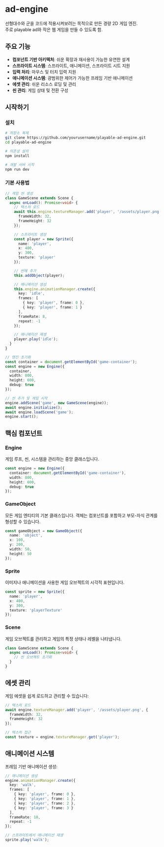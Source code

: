 # ad-engine
선형대수와 군을 코드에 적용시켜보려는 목적으로 만든 경량 2D 게임 엔진. </br>
주로 playable ad와 작은 웹 게임을 만들 수 있도록 함.

## 주요 기능

- **컴포넌트 기반 아키텍처**: 쉬운 확장과 재사용이 가능한 유연한 설계
- **스프라이트 시스템**: 스프라이트, 애니메이션, 스프라이트 시트 지원
- **입력 처리**: 마우스 및 터치 입력 지원
- **애니메이션 시스템**: 광범위한 제어가 가능한 프레임 기반 애니메이션
- **에셋 관리**: 쉬운 리소스 로딩 및 관리
- **씬 관리**: 게임 상태 및 전환 구성

## 시작하기

### 설치

```bash
# 저장소 복제
git clone https://github.com/yourusername/playable-ad-engine.git
cd playable-ad-engine

# 의존성 설치
npm install

# 개발 서버 시작
npm run dev
```

### 기본 사용법

```typescript
// 게임 씬 생성
class GameScene extends Scene {
  async onLoad(): Promise<void> {
    // 텍스처 로드
    await this.engine.textureManager.add('player', '/assets/player.png', {
      frameWidth: 32,
      frameHeight: 32
    });

    // 스프라이트 생성
    const player = new Sprite({
      name: 'player',
      x: 400,
      y: 300,
      texture: 'player'
    });

    // 씬에 추가
    this.addObject(player);

    // 애니메이션 생성
    this.engine.animationManager.create({
      key: 'idle',
      frames: [
        { key: 'player', frame: 0 },
        { key: 'player', frame: 1 }
      ],
      frameRate: 8,
      repeat: -1
    });

    // 애니메이션 재생
    player.play('idle');
  }
}

// 엔진 초기화
const container = document.getElementById('game-container');
const engine = new Engine({
  container,
  width: 800,
  height: 600,
  debug: true
});

// 씬 추가 및 게임 시작
engine.addScene('game', new GameScene(engine));
await engine.initialize();
await engine.loadScene('game');
engine.start();
```

## 핵심 컴포넌트

### Engine

게임 루프, 씬, 시스템을 관리하는 중앙 클래스입니다.

```typescript
const engine = new Engine({
  container: document.getElementById('game-container'),
  width: 800,
  height: 600,
  debug: true
});
```

### GameObject

모든 게임 엔티티의 기본 클래스입니다. 객체는 컴포넌트를 포함하고 부모-자식 관계를 형성할 수 있습니다.

```typescript
const gameObject = new GameObject({
  name: 'object',
  x: 100,
  y: 200,
  width: 50,
  height: 50
});
```

### Sprite

이미지나 애니메이션을 사용한 게임 오브젝트의 시각적 표현입니다.

```typescript
const sprite = new Sprite({
  name: 'player',
  x: 400,
  y: 300,
  texture: 'playerTexture'
});
```

### Scene

게임 오브젝트를 관리하고 게임의 특정 상태나 레벨을 나타냅니다.

```typescript
class GameScene extends Scene {
  async onLoad(): Promise<void> {
    // 씬 오브젝트 초기화
  }
}
```

## 에셋 관리

게임 에셋을 쉽게 로드하고 관리할 수 있습니다:

```typescript
// 텍스처 로드
await engine.textureManager.add('player', '/assets/player.png', {
  frameWidth: 32,
  frameHeight: 32
});

// 텍스처 접근
const texture = engine.textureManager.get('player');
```

## 애니메이션 시스템

프레임 기반 애니메이션 생성:

```typescript
// 애니메이션 생성
engine.animationManager.create({
  key: 'walk',
  frames: [
    { key: 'player', frame: 0 },
    { key: 'player', frame: 1 },
    { key: 'player', frame: 2 },
    { key: 'player', frame: 3 }
  ],
  frameRate: 10,
  repeat: -1
});

// 스프라이트에서 애니메이션 재생
sprite.play('walk');
```
